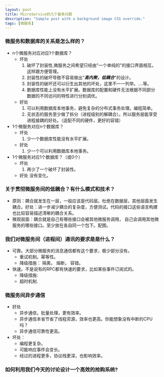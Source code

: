 ```yaml
---
layout: post
title: MicroService的几个基本问题
description: "Sample post with a background image CSS override."
tags: [微服务]
---
```


### 微服务和数据库的关系是怎么样的？
- n个微服务对应对应1个数据库？
   + 坏处
      1. 破坏了封装性,微服务之间希望只经由"一个单纯的"的接口界面相互。这样跟方便管理。
      2. 封装性的破坏导致不容易做出"***高内聚，低耦合***"的设计。
      3. 封装性的破坏还可以衍生出其他的坏处，这里不一一列举。....等。
      4. 数据库性能上没有水平扩展。数据库的配置和硬件无法根据不同部分数据的不同访问的特性进行分别调优。
   + 好处
      1. 可以利用数据库本地事务，避免复杂的分布式事务处理。编程简单。
      2. 无状态的服务至少做了拆分（进程级别的解耦合）。所以服务层能享受进程接耦的好处。（适配不同的硬件，更好的容错）
- 1个微服务对应n个数据库？
   + 坏处
      1. 少一个数据库性能没有水平扩展。
   + 好处
      1. 少一个可以利用数据库本地事务。  
- 1个微服务对应1个数据库？（或0个）
   + 坏处
      1. 再少了一个破坏了封装性。
   + 好处
      没有变化。   
### 关于贯彻微服务间的低耦合？有什么模式和技术？
- 原则：耦合就发生在一层，一般应该是代码层。杜绝在数据层，其他层面发生耦合。好处：进一步减少耦合的复杂度，方便测试。代码的接口这些语言构建也比较容易描述清晰的耦合关系。
- 微观层面：耦合就是自己有哪些接口会被其他微服务调用， 自己会调用其他微服务的哪些接口。至少放在各自同一个包下。配图。
### 我们对微服务间（进程间）通讯的要求是是什么？
- 可靠。大部分微服务的消息通信都有这个要求，极少部分没有。
   + 重试机制。幂等性。
   + 降级措施： 隔离， 熔断， 容错。
- 快速。不是说有的RPC都有快速的要求，比如某些事件订阅式的。
   + 降级措施: 
   + 超时机制.
### 微服务间异步通信
- 好处
   + 异步通信，批量处理，更有效率。
   + 异步通信本省节省了线程资源，效率也更高。你能想象没有中断的CPU吗？
   + 异步通信可靠性更高。
- 坏处：
   + 编程更复杂。
   + 可能响应事件会变长。
   + 经过的进程更多，协议栈更深，也影响效率。
### 如何利用我们今天的讨论设计一个高效的抢购系统?       
     
      



